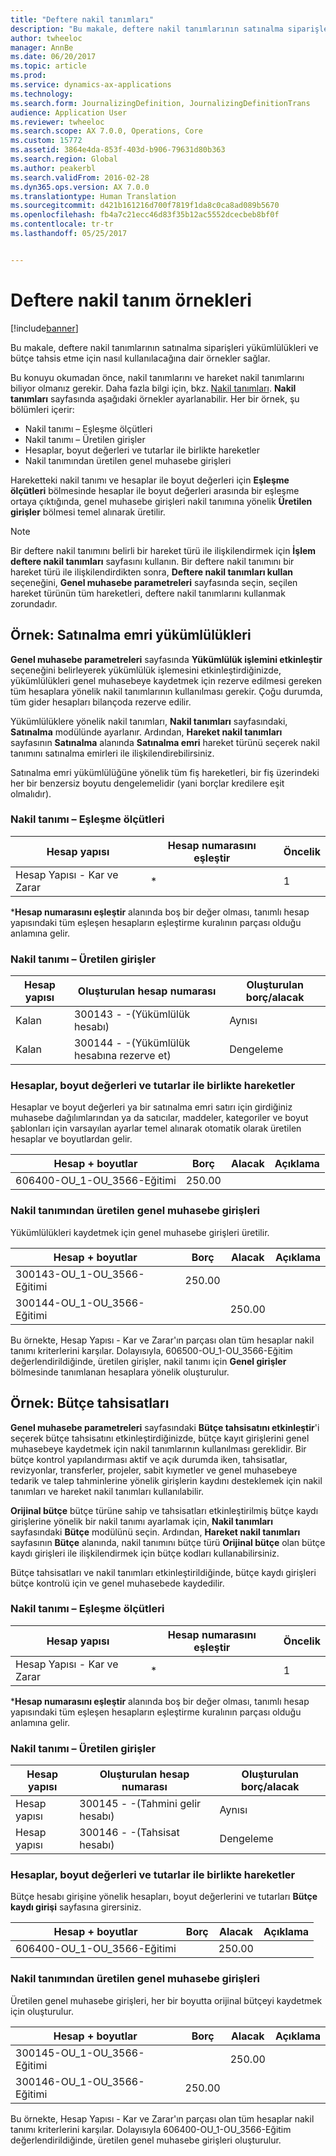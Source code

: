 ```yaml
---
title: "Deftere nakil tanımları"
description: "Bu makale, deftere nakil tanımlarının satınalma siparişleri yükümlülükleri ve bütçe tahsis etme için nasıl kullanılacağına dair örnekler sağlar."
author: twheeloc
manager: AnnBe
ms.date: 06/20/2017
ms.topic: article
ms.prod: 
ms.service: dynamics-ax-applications
ms.technology: 
ms.search.form: JournalizingDefinition, JournalizingDefinitionTrans
audience: Application User
ms.reviewer: twheeloc
ms.search.scope: AX 7.0.0, Operations, Core
ms.custom: 15772
ms.assetid: 3864e4da-853f-403d-b906-79631d80b363
ms.search.region: Global
ms.author: peakerbl
ms.search.validFrom: 2016-02-28
ms.dyn365.ops.version: AX 7.0.0
ms.translationtype: Human Translation
ms.sourcegitcommit: d421b161216d700f7819f1da8c0ca8ad089b5670
ms.openlocfilehash: fb4a7c21ecc46d83f35b12ac5552dcecbeb8bf0f
ms.contentlocale: tr-tr
ms.lasthandoff: 05/25/2017


---
```


# <a name="posting-definition-examples"></a>Deftere nakil tanım örnekleri

[!include[banner](../includes/banner.md)]


Bu makale, deftere nakil tanımlarının satınalma siparişleri yükümlülükleri ve bütçe tahsis etme için nasıl kullanılacağına dair örnekler sağlar.

Bu konuyu okumadan önce, nakil tanımlarını ve hareket nakil tanımlarını biliyor olmanız gerekir. Daha fazla bilgi için, bkz. [Nakil tanımları](posting-definitions.md). **Nakil tanımları** sayfasında aşağıdaki örnekler ayarlanabilir. Her bir örnek, şu bölümleri içerir:

-   Nakil tanımı – Eşleşme ölçütleri
-   Nakil tanımı – Üretilen girişler
-   Hesaplar, boyut değerleri ve tutarlar ile birlikte hareketler
-   Nakil tanımından üretilen genel muhasebe girişleri

Hareketteki nakil tanımı ve hesaplar ile boyut değerleri için **Eşleşme ölçütleri** bölmesinde hesaplar ile boyut değerleri arasında bir eşleşme ortaya çıktığında, genel muhasebe girişleri nakil tanımına yönelik **Üretilen girişler** bölmesi temel alınarak üretilir. 
> [!NOTE]
> Bir deftere nakil tanımını belirli bir hareket türü ile ilişkilendirmek için **İşlem deftere nakil tanımları** sayfasını kullanın. Bir deftere nakil tanımını bir hareket türü ile ilişkilendirdikten sonra, **Deftere nakil tanımları kullan** seçeneğini, **Genel muhasebe parametreleri** sayfasında seçin, seçilen hareket türünün tüm hareketleri, deftere nakil tanımlarını kullanmak zorundadır.

## <a name="example-purchase-order-encumbrances"></a>Örnek: Satınalma emri yükümlülükleri
**Genel muhasebe parametreleri** sayfasında **Yükümlülük işlemini etkinleştir** seçeneğini belirleyerek yükümlülük işlemesini etkinleştirdiğinizde, yükümlülükleri genel muhasebeye kaydetmek için rezerve edilmesi gereken tüm hesaplara yönelik nakil tanımlarının kullanılması gerekir. Çoğu durumda, tüm gider hesapları bilançoda rezerve edilir. 

Yükümlülüklere yönelik nakil tanımları, **Nakil tanımları** sayfasındaki, **Satınalma** modülünde ayarlanır. Ardından, **Hareket nakil tanımları** sayfasının **Satınalma** alanında **Satınalma emri** hareket türünü seçerek nakil tanımını satınalma emirleri ile ilişkilendirebilirsiniz. 

Satınalma emri yükümlülüğüne yönelik tüm fiş hareketleri, bir fiş üzerindeki her bir benzersiz boyutu dengelemelidir (yani borçlar kredilere eşit olmalıdır).

### <a name="posting-definition--match-criteria"></a>Nakil tanımı – Eşleşme ölçütleri

| Hesap yapısı       | Hesap numarasını eşleştir | Öncelik |
|-------------------------|----------------------|----------|
| Hesap Yapısı - Kar ve Zarar | \*                   | 1        |

***Hesap numarasını eşleştir** alanında boş bir değer olması, tanımlı hesap yapısındaki tüm eşleşen hesapların eşleştirme kuralının parçası olduğu anlamına gelir.

### <a name="posting-definition--generated-entries"></a>Nakil tanımı – Üretilen girişler

| Hesap yapısı | Oluşturulan hesap numarası                    | Oluşturulan borç/alacak |
|-------------------|---------------------------------------------|------------------------|
| Kalan           | 300143 - -(Yükümlülük hesabı)             | Aynısı                   |
| Kalan           | 300144 - -(Yükümlülük hesabına rezerve et) | Dengeleme              |

### <a name="transactions-with-the-accounts-dimension-values-and-amounts"></a>Hesaplar, boyut değerleri ve tutarlar ile birlikte hareketler

Hesaplar ve boyut değerleri ya bir satınalma emri satırı için girdiğiniz muhasebe dağılımlarından ya da satıcılar, maddeler, kategoriler ve boyut şablonları için varsayılan ayarlar temel alınarak otomatik olarak üretilen hesaplar ve boyutlardan gelir.

| Hesap + boyutlar           | Borç  | Alacak | Açıklama |
|--------------------------------|--------|--------|---------|
| 606400-OU\_1-OU\_3566-Eğitimi | 250.00 |        |         |

### <a name="ledger-entries-generated-from-the-posting-definition"></a>Nakil tanımından üretilen genel muhasebe girişleri

Yükümlülükleri kaydetmek için genel muhasebe girişleri üretilir.

| Hesap + boyutlar           | Borç  | Alacak | Açıklama |
|--------------------------------|--------|--------|---------|
| 300143-OU\_1-OU\_3566-Eğitimi | 250.00 |        |         |
| 300144-OU\_1-OU\_3566-Eğitimi |        | 250.00 |         |

Bu örnekte, Hesap Yapısı - Kar ve Zarar'ın parçası olan tüm hesaplar nakil tanımı kriterlerini karşılar. Dolayısıyla, 606500-OU\_1-OU\_3566-Eğitim değerlendirildiğinde, üretilen girişler, nakil tanımı için **Genel girişler** bölmesinde tanımlanan hesaplara yönelik oluşturulur.

## <a name="example-budget-appropriations"></a>Örnek: Bütçe tahsisatları
**Genel muhasebe parametreleri** sayfasındaki **Bütçe tahsisatını etkinleştir**'i seçerek bütçe tahsisatını etkinleştirdiğinizde, bütçe kayıt girişlerini genel muhasebeye kaydetmek için nakil tanımlarının kullanılması gereklidir. Bir bütçe kontrol yapılandırması aktif ve açık durumda iken, tahsisatlar, revizyonlar, transferler, projeler, sabit kıymetler ve genel muhasebeye tedarik ve talep tahminlerine yönelik girişlerin kaydını desteklemek için nakil tanımları ve hareket nakil tanımları kullanılabilir. 

**Orijinal bütçe** bütçe türüne sahip ve tahsisatları etkinleştirilmiş bütçe kaydı girişlerine yönelik bir nakil tanımı ayarlamak için, **Nakil tanımları** sayfasındaki **Bütçe** modülünü seçin. Ardından, **Hareket nakil tanımları** sayfasının **Bütçe** alanında, nakil tanımını bütçe türü **Orijinal bütçe** olan bütçe kaydı girişleri ile ilişkilendirmek için bütçe kodları kullanabilirsiniz. 

Bütçe tahsisatları ve nakil tanımları etkinleştirildiğinde, bütçe kaydı girişleri bütçe kontrolü için ve genel muhasebede kaydedilir.

### <a name="posting-definition--match-criteria"></a>Nakil tanımı – Eşleşme ölçütleri

| Hesap yapısı       | Hesap numarasını eşleştir | Öncelik |
|-------------------------|----------------------|----------|
| Hesap Yapısı - Kar ve Zarar | \*                   | 1        |

***Hesap numarasını eşleştir** alanında boş bir değer olması, tanımlı hesap yapısındaki tüm eşleşen hesapların eşleştirme kuralının parçası olduğu anlamına gelir.

### <a name="posting-definition--generated-entries"></a>Nakil tanımı – Üretilen girişler

| Hesap yapısı | Oluşturulan hesap numarası              | Oluşturulan borç/alacak |
|-------------------|---------------------------------------|------------------------|
| Hesap yapısı | 300145 - -(Tahmini gelir hesabı) | Aynısı                   |
| Hesap yapısı | 300146 - -(Tahsisat hesabı)     | Dengeleme              |

### <a name="transactions-with-the-accounts-dimension-values-and-amounts"></a>Hesaplar, boyut değerleri ve tutarlar ile birlikte hareketler

Bütçe hesabı girişine yönelik hesapları, boyut değerlerini ve tutarları **Bütçe kaydı girişi** sayfasına girersiniz.

| Hesap + boyutlar           | Borç | Alacak | Açıklama |
|--------------------------------|-------|--------|---------|
| 606400-OU\_1-OU\_3566-Eğitimi |       | 250.00 |         |

### <a name="ledger-entries-generated-from-the-posting-definition"></a>Nakil tanımından üretilen genel muhasebe girişleri

Üretilen genel muhasebe girişleri, her bir boyutta orijinal bütçeyi kaydetmek için oluşturulur.

| Hesap + boyutlar           | Borç  | Alacak | Açıklama |
|--------------------------------|--------|--------|---------|
| 300145-OU\_1-OU\_3566-Eğitimi |        | 250.00 |         |
| 300146-OU\_1-OU\_3566-Eğitimi | 250.00 |        |         |

Bu örnekte, Hesap Yapısı - Kar ve Zarar'ın parçası olan tüm hesaplar nakil tanımı kriterlerini karşılar. Dolayısıyla 606400-OU\_1-OU\_3566-Eğitim değerlendirildiğinde, üretilen genel muhasebe girişleri oluşturulur.






